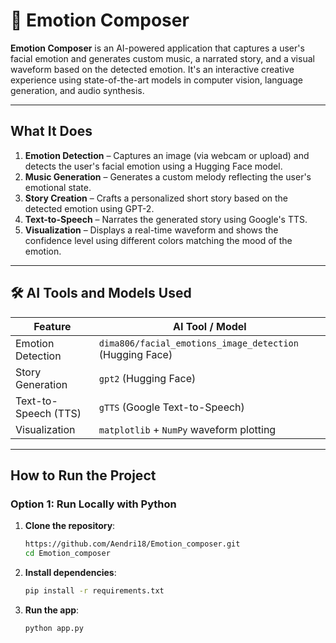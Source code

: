 
# 🎵 Emotion Composer

**Emotion Composer** is an AI-powered application that captures a user's facial emotion and generates custom music, a narrated story, and a visual waveform based on the detected emotion. It's an interactive creative experience using state-of-the-art models in computer vision, language generation, and audio synthesis.

---

##  What It Does

1. **Emotion Detection** – Captures an image (via webcam or upload) and detects the user's facial emotion using a Hugging Face model.
2. **Music Generation** – Generates a custom melody reflecting the user's emotional state.
3. **Story Creation** – Crafts a personalized short story based on the detected emotion using GPT-2.
4. **Text-to-Speech** – Narrates the generated story using Google's TTS.
5. **Visualization** – Displays a real-time waveform and shows the confidence level using different colors matching the mood of the emotion.

---

## 🛠 AI Tools and Models Used

| Feature               | AI Tool / Model                                             |
|----------------------|-------------------------------------------------------------|
| Emotion Detection     | `dima806/facial_emotions_image_detection` (Hugging Face)   |
| Story Generation      | `gpt2` (Hugging Face)                                       |
| Text-to-Speech (TTS)  | `gTTS` (Google Text-to-Speech)                              |
| Visualization         | `matplotlib` + `NumPy` waveform plotting                    |

---

##  How to Run the Project

###  Option 1: Run Locally with Python

1. **Clone the repository**:
   ```bash
   https://github.com/Aendri18/Emotion_composer.git
   cd Emotion_composer

2. **Install dependencies**:
   ```bash
   pip install -r requirements.txt

3. **Run the app**:
   ```bash
   python app.py




